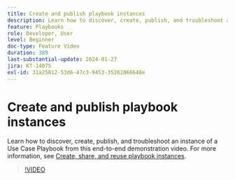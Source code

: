 ```yaml
---
title: Create and publish playbook instances
description: Learn how to discover, create, publish, and troubleshoot an instance of a Use Case Playbook from this end-to-end demonstration video.
feature: Playbooks
role: Developer, User
level: Beginner
doc-type: Feature Video
duration: 389
last-substantial-update: 2024-01-27
jira: KT-14075
exl-id: 31a25812-53d6-47c3-9453-35262066648e
---
```

# Create and publish playbook instances

Learn how to discover, create, publish, and troubleshoot an instance of a Use Case Playbook from this end-to-end demonstration video. For more information, see [Create, share, and reuse playbook instances](https://experienceleague.adobe.com/docs/experience-platform/use-case-playbooks/playbooks/create-share-reuse.html).

>[!VIDEO](https://video.tv.adobe.com/v/3427058/?learn=on)
